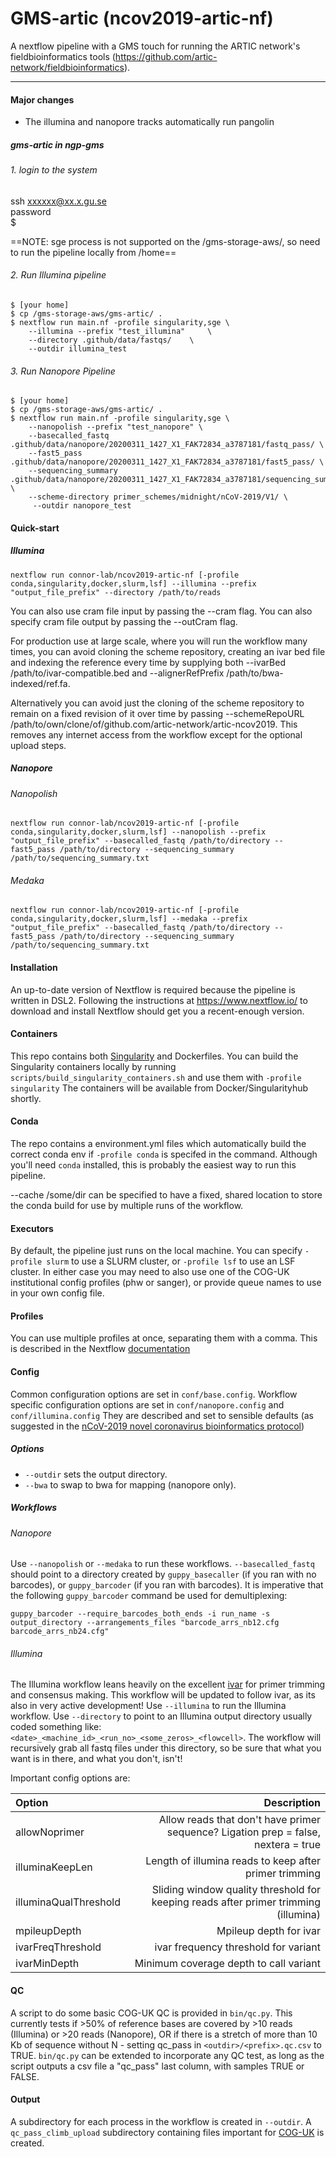 # GMS-artic (ncov2019-artic-nf)

A nextflow pipeline with a GMS touch for running the ARTIC network's fieldbioinformatics tools (https://github.com/artic-network/fieldbioinformatics).

------------
#### Major changes

* The illumina and nanopore tracks automatically run pangolin

##### gms-artic in ngp-gms

###### 1. login to the system
ssh xxxxxx@xx.x.gu.se \
password \
$

==NOTE: sge process is not supported on the /gms-storage-aws/, so need to run the pipeline locally from /home==

###### 2. Run Illumina pipeline
```
$ [your home]
$ cp /gms-storage-aws/gms-artic/ .
$ nextflow run main.nf -profile singularity,sge \
    --illumina --prefix "test_illumina"     \
    --directory .github/data/fastqs/    \
    --outdir illumina_test
```

###### 3. Run Nanopore Pipeline
```
$ [your home]
$ cp /gms-storage-aws/gms-artic/ .
$ nextflow run main.nf -profile singularity,sge \
    --nanopolish --prefix "test_nanopore" \
    --basecalled_fastq .github/data/nanopore/20200311_1427_X1_FAK72834_a3787181/fastq_pass/ \
    --fast5_pass .github/data/nanopore/20200311_1427_X1_FAK72834_a3787181/fast5_pass/ \
    --sequencing_summary .github/data/nanopore/20200311_1427_X1_FAK72834_a3787181/sequencing_summary_FAK72834_298b7829.txt \
    --scheme-directory primer_schemes/midnight/nCoV-2019/V1/ \
     --outdir nanopore_test
```








#### Quick-start

##### Illumina
`nextflow run connor-lab/ncov2019-artic-nf [-profile conda,singularity,docker,slurm,lsf] --illumina --prefix "output_file_prefix" --directory /path/to/reads`

You can also use cram file input by passing the --cram flag.
You can also specify cram file output by passing the --outCram flag.

For production use at large scale, where you will run the workflow many times, you can avoid cloning the scheme repository, creating an ivar bed file and indexing the reference every time by supplying both --ivarBed /path/to/ivar-compatible.bed and --alignerRefPrefix /path/to/bwa-indexed/ref.fa.

Alternatively you can avoid just the cloning of the scheme repository to remain on a fixed revision of it over time by passing --schemeRepoURL /path/to/own/clone/of/github.com/artic-network/artic-ncov2019. This removes any internet access from the workflow except for the optional upload steps.

##### Nanopore
###### Nanopolish
`nextflow run connor-lab/ncov2019-artic-nf [-profile conda,singularity,docker,slurm,lsf] --nanopolish --prefix "output_file_prefix" --basecalled_fastq /path/to/directory --fast5_pass /path/to/directory --sequencing_summary /path/to/sequencing_summary.txt`

###### Medaka
 `nextflow run connor-lab/ncov2019-artic-nf [-profile conda,singularity,docker,slurm,lsf] --medaka --prefix "output_file_prefix" --basecalled_fastq /path/to/directory --fast5_pass /path/to/directory --sequencing_summary /path/to/sequencing_summary.txt`

#### Installation
An up-to-date version of Nextflow is required because the pipeline is written in DSL2. Following the instructions at https://www.nextflow.io/ to download and install Nextflow should get you a recent-enough version. 

#### Containers
This repo contains both [Singularity]("https://sylabs.io/guides/3.0/user-guide/index.html") and Dockerfiles. You can build the Singularity containers locally by running `scripts/build_singularity_containers.sh` and use them with `-profile singularity` The containers will be available from Docker/Singularityhub shortly.

#### Conda
The repo contains a environment.yml files which automatically build the correct conda env if `-profile conda` is specifed in the command. Although you'll need `conda` installed, this is probably the easiest way to run this pipeline.

--cache /some/dir can be specified to have a fixed, shared location to store the conda build for use by multiple runs of the workflow.

#### Executors
By default, the pipeline just runs on the local machine. You can specify `-profile slurm` to use a SLURM cluster, or `-profile lsf` to use an LSF cluster. In either case you may need to also use one of the COG-UK institutional config profiles (phw or sanger), or provide queue names to use in your own config file.

#### Profiles
You can use multiple profiles at once, separating them with a comma. This is described in the Nextflow [documentation](https://www.nextflow.io/docs/latest/config.html#config-profiles) 

#### Config
Common configuration options are set in `conf/base.config`. Workflow specific configuration options are set in `conf/nanopore.config` and `conf/illumina.config` They are described and set to sensible defaults (as suggested in the [nCoV-2019 novel coronavirus bioinformatics protocol](https://artic.network/ncov-2019/ncov2019-bioinformatics-sop.html "nCoV-2019 novel coronavirus bioinformatics protocol"))

##### Options
- `--outdir` sets the output directory.
- `--bwa` to swap to bwa for mapping (nanopore only).

##### Workflows

###### Nanopore
Use `--nanopolish` or `--medaka` to run these workflows. `--basecalled_fastq` should point to a directory created by `guppy_basecaller` (if you ran with no barcodes), or `guppy_barcoder` (if you ran with barcodes). It is imperative that the following `guppy_barcoder` command be used for demultiplexing:

```
guppy_barcoder --require_barcodes_both_ends -i run_name -s output_directory --arrangements_files "barcode_arrs_nb12.cfg barcode_arrs_nb24.cfg"
```

###### Illumina
The Illumina workflow leans heavily on the excellent [ivar](https://github.com/andersen-lab/ivar) for primer trimming and consensus making. This workflow will be updated to follow ivar, as its also in very active development! Use `--illumina` to run the Illumina workflow. Use `--directory` to point to an Illumina output directory usually coded something like: `<date>_<machine_id>_<run_no>_<some_zeros>_<flowcell>`. The workflow will recursively grab all fastq files under this directory, so be sure that what you want is in there, and what you don't, isn't! 

Important config options are:

| Option | Description |
|:-------|------------:|
|allowNoprimer | Allow reads that don't have primer sequence? Ligation prep = false, nextera = true|
|illuminaKeepLen | Length of illumina reads to keep after primer trimming|
|illuminaQualThreshold | Sliding window quality threshold for keeping reads after primer trimming (illumina)|
|mpileupDepth | Mpileup depth for ivar|
|ivarFreqThreshold | ivar frequency threshold for variant|
|ivarMinDepth | Minimum coverage depth to call variant|

#### QC
A script to do some basic COG-UK QC is provided in `bin/qc.py`. This currently tests if >50% of reference bases are covered by >10 reads (Illumina) or >20 reads (Nanopore), OR if there is a stretch of more than 10 Kb of sequence without N - setting qc_pass in `<outdir>/<prefix>.qc.csv` to TRUE. `bin/qc.py` can be extended to incorporate any QC test, as long as the script outputs a csv file a "qc_pass" last column, with samples TRUE or FALSE.

#### Output
A subdirectory for each process in the workflow is created in `--outdir`. A `qc_pass_climb_upload` subdirectory containing files important for [COG-UK](https://github.com/COG-UK) is created. 
